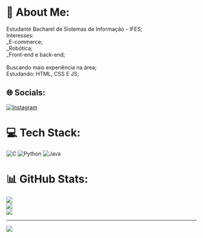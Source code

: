 # 💫 About Me:
Estudante Bacharel de Sistemas de Informação - IFES;<br>Interesses:<br>_E-commerce;<br>_Robótica;<br>_Front-end e back-end;<br><br>Buscando mais experiência na área;<br>Estudando: HTML, CSS E JS;<br>


## 🌐 Socials:
[![Instagram](https://img.shields.io/badge/Instagram-%23E4405F.svg?logo=Instagram&logoColor=white)](https://instagram.com/borge_s_) 

# 💻 Tech Stack:
![C](https://img.shields.io/badge/c-%2300599C.svg?style=for-the-badge&logo=c&logoColor=white) ![Python](https://img.shields.io/badge/python-3670A0?style=for-the-badge&logo=python&logoColor=ffdd54) ![Java](https://cdn-icons-png.flaticon.com/512/226/226777.png)
# 📊 GitHub Stats:
![](https://github-readme-stats.vercel.app/api?username=BorgesGh&theme=dark&hide_border=false&include_all_commits=true&count_private=false)<br/>
![](https://github-readme-streak-stats.herokuapp.com/?user=BorgesGh&theme=dark&hide_border=false)<br/>
![](https://github-readme-stats.vercel.app/api/top-langs/?username=BorgesGh&theme=dark&hide_border=false&include_all_commits=true&count_private=false&layout=compact)

---
[![](https://visitcount.itsvg.in/api?id=BorgesGh&icon=0&color=0)](https://visitcount.itsvg.in)

<!-- Proudly created with GPRM ( https://gprm.itsvg.in ) -->
